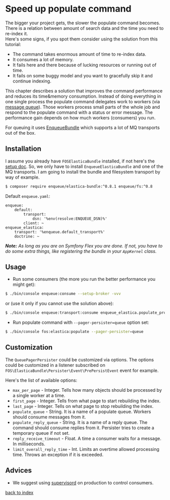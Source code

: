 Speed up populate command
=========================

The bigger your project gets, the slower the populate command becomes.
There is a relation between amount of search data and the time you need to re-index it.  
Here's some signs, if you spot them consider using the solution from this tutorial:
  * The command takes enormous amount of time to re-index data.
  * It consumes a lot of memory.
  * It fails here and there because of lucking resources or running out of time.
  * It fails on some buggy model and you want to gracefully skip it and continue indexing.

This chapter describes a solution that improves the command performance and reduces its time&memory consumption. 
Instead of doing everything in one single process the populate command delegates work to workers (via [message queue](https://en.wikipedia.org/wiki/Message_queue)).
Those workers process small parts of the whole job and respond to the populate command with a status or error message.
The performance gain depends on how much workers (consumers) you run.

For queuing it uses [EnqueueBundle](https://github.com/php-enqueue/enqueue-dev/blob/master/docs/bundle/quick_tour.md) which supports a lot of MQ transports out of the box.

## Installation

I assume you already have `FOSElasticaBundle` installed, if not here's the [setup doc](../setup.md). 
So, we only have to install `EnqueueElasticaBundle` and one of the MQ transports. 
I am going to install the bundle and filesystem transport by way of example.

```bash
$ composer require enqueue/elastica-bundle:^0.8.1 enqueue/fs:^0.8
```

Default `enqueue.yaml`:
```
enqueue:
    default:
        transport:
            dsn: '%env(resolve:ENQUEUE_DSN)%'
        client: ~
enqueue_elastica:
    transport: '%enqueue.default_transport%'
    doctrine: ~
```

_**Note:** As long as you are on Symfony Flex you are done. If not, you have to do some extra things, like registering the bundle in your `AppKernel` class._  
 
## Usage

* Run some consumers (the more you run the better performance you might get):

```bash
$ ./bin/console enqueue:consume --setup-broker -vvv 
```

or (use it only if you cannot use the solution above):

```bash
$ ./bin/console enqueue:transport:consume enqueue_elastica.populate_processor -vvv 
``` 
 
* Run populate command with `--pager-persister=queue` option set:
 
```bash
$ ./bin/console fos:elastica:populate --pager-persister=queue 
```

## Customization

The `QueuePagerPersister` could be customized via options. 
The options could be customized in a listener subscribed on `FOS\ElasticaBundle\Persister\Event\PrePersistEvent` event for example.

Here's the list of available options:

* `max_per_page` - Integer. Tells how many objects should be processed by a single worker at a time. 
* `first_page` - Integer. Tells from what page to start rebuilding the index.
* `last_page` - Integer. Tells on what page to stop rebuilding the index. 
* `populate_queue` - String. It is a name of a populate queue. Workers should consume messages from it.
* `populate_reply_queue` - String.  It is a name of a reply queue. The command should consume replies from it. Persister tries to create a temporary queue if not set.
* `reply_receive_timeout` - Float. A time a consumer waits for a message. In milliseconds.  
* `limit_overall_reply_time` - Int. Limits an overtime allowed processing time. Throws an exception if it is exceeded.

## Advices

* We suggest using [supervisord](https://github.com/php-enqueue/enqueue-dev/blob/master/docs/bundle/production_settings.md) on production to control consumers.

[back to index](../index.md)
